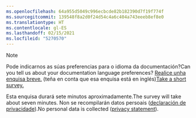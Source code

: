 ```yaml
---
ms.openlocfilehash: 64a955d5049c996ecbcde82b182390d7f19f774f
ms.sourcegitcommit: 139548f8a2d0f24d54c4a6c404a743eeeb8ef8e0
ms.translationtype: HT
ms.contentlocale: gl-ES
ms.lasthandoff: 02/15/2021
ms.locfileid: "5270570"
---
```

> [!NOTE]
><span data-ttu-id="3dc0f-101">Pode indicarnos as súas preferencias para o idioma da documentación?</span><span class="sxs-lookup"><span data-stu-id="3dc0f-101">Can you tell us about your documentation language preferences?</span></span> <span data-ttu-id="3dc0f-102">[Realice unha enquisa breve.](https://aka.ms/BAG_Docs_Language_Survey) (teña en conta que esa enquisa está en inglés)</span><span class="sxs-lookup"><span data-stu-id="3dc0f-102">[Take a short survey.](https://aka.ms/BAG_Docs_Language_Survey)</span></span>
>
><span data-ttu-id="3dc0f-103">Esta enquisa durará sete minutos aproximadamente.</span><span class="sxs-lookup"><span data-stu-id="3dc0f-103">The survey will take about seven minutes.</span></span> <span data-ttu-id="3dc0f-104">Non se recompilarán datos persoais ([declaración de privacidade](https://go.microsoft.com/fwlink/?LinkId=521839)).</span><span class="sxs-lookup"><span data-stu-id="3dc0f-104">No personal data is collected ([privacy statement](https://go.microsoft.com/fwlink/?LinkId=521839)).</span></span>
